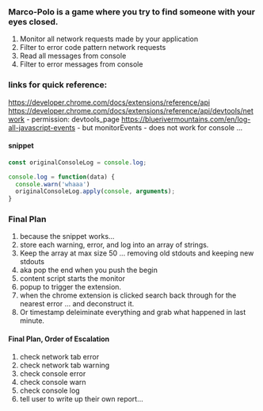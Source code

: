 ### Marco-Polo is a game where you try to find someone with your eyes closed.
1. Monitor all network requests made by your application
2. Filter to error code pattern network requests
3. Read all messages from console
4. Filter to error messages from console

### links for quick reference:  
https://developer.chrome.com/docs/extensions/reference/api  
https://developer.chrome.com/docs/extensions/reference/api/devtools/network - permission: devtools_page
https://bluerivermountains.com/en/log-all-javascript-events - but monitorEvents - does not work for console ...

#### snippet
```javascript
const originalConsoleLog = console.log;

console.log = function(data) {
  console.warn('whaaa')
  originalConsoleLog.apply(console, arguments);
}
```

### Final Plan
1. because the snippet works...
2. store each warning, error, and log into an array of strings.
3. Keep the array at max size 50 ... removing old stdouts and keeping new stdouts
4. aka pop the end when you push the begin
5. content script starts the monitor
6. popup to trigger the extension.
7. when the chrome extension is clicked search back through for the nearest error ... and deconstruct it.
8. Or timestamp deleiminate everything and grab what happened in last minute.

#### Final Plan, Order of Escalation
1. check network tab error
2. check network tab warning
3. check console error
4. check console warn
5. check console log
6. tell user to write up their own report...
